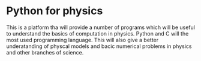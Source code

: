 # Python for physics
This is a platform tha will provide a number of programs which will be useful to understand the basics of computation in physics. 
Python and C will the most used programming language.
This will also give a better underatanding of physcal models and bacic numerical problems in physics and other branches of science.
